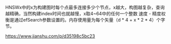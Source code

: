 

HNSWx中的x为构建图时每个点最多连接多少个节点，x越大，构图越复杂，查询越精确，当然构建index时间也就越慢，x取4~64中的任何一个整数
速度 - 精度权衡是通过efSearch参数设置的。内存使用量为每个矢量（d * 4 + x * 2 * 4）个字节。


https://www.jianshu.com/p/d35198c5bc23